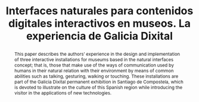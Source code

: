 ---
layout: publication
code: 2008-LaSalle-interfaces_naturales_museos
title: "Interfaces naturales para contenidos digitales interactivos en museos. La experiencia de Galicia Dixital"
authors: Luis Hernández, Javier Taibo, Antonio Seoane, Alberto Jaspe-Villanueva, and Rocío Mihura-Lopez
year: 2008
type: Journal Paper
journal: "Revista del Centro de Investigación, Universidad La Salle"
abstract: "This paper describes the authors’ experience in the design and implementation of three interactive installations for museums based in the natural interfaces concept; that is, those that make use of the ways of communication used by humans in their natural relation with their environment by means of common abilities such as talking, gesturing, walking or touching. These installations are part of the Galicia Dixital permanent exhibition in Santiago de Compostela, which is devoted to illustrate on the culture of this Spanish region while introducing the visitor in the applications of new technologies."
no_teaser: true
projects: 
 - 
links:
 - {name: Journal, url: "http://revistasinvestigacion.lasalle.mx/index.php/recein/article/view/210"}
youtube: M_pOR8qWd4s
bibtex: "@Article{Ibanez:2008:INC,\n
  title={Interfaces naturales para contenidos digitales interactivos en museos. La experiencia de Galicia Dixital},\n
  author={Lu{\\i}s Hernandez and Javier Taibo and Antonio Seoane and Alberto Jaspe-Villanueva and Roc{\\'i}o {Mihura L{\\'o}pez}},\n
  journal={Revista del Centro de Investigaci{\\'o}n, Universidad La Salle},\n
  volume={8},\n
  number={29},\n
  pages={37--42},\n
  year={2008},\n
  publisher={Universidad La Salle},\n
  language={Spanish},\n
  url={http://revistasinvestigacion.lasalle.mx/index.php/recein/article/view/210}\n
}" 

---